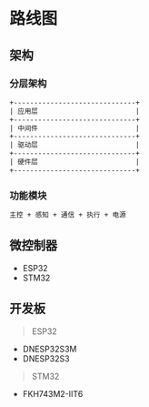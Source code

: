 # 路线图

## 架构

### 分层架构

```txt
+------------------------------+
| 应用层                        |
+------------------------------+
| 中间件                        |
+------------------------------+
| 驱动层                        |
+------------------------------+
| 硬件层                        |
+------------------------------+

```

### 功能模块

```txt
主控 + 感知 + 通信 + 执行 + 电源
```

## 微控制器

- ESP32
- STM32

## 开发板

> ESP32

- DNESP32S3M 
- DNESP32S3

> STM32

- FKH743M2-IIT6